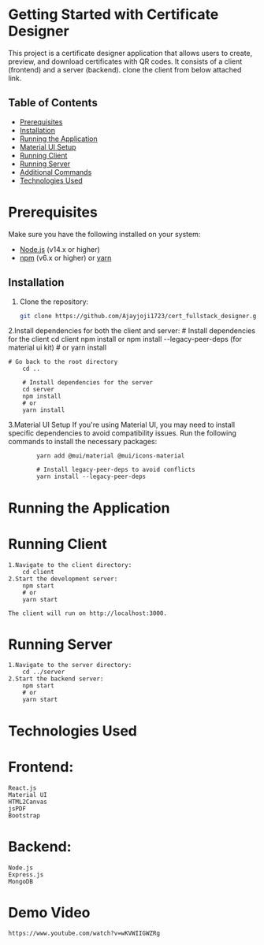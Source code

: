 # Getting Started with Certificate Designer

This project is a certificate designer application that allows users to create, preview, and download certificates with QR codes. It consists of a client (frontend) and a server (backend). clone the client from below attached link.

## Table of Contents

- [Prerequisites](#prerequisites)
- [Installation](#installation)
- [Running the Application](#running-the-application)
- [Material UI Setup](#material-ui-setup)
- [Running Client](#running-client)
- [Running Server](#running-server)
- [Additional Commands](#additional-commands)
- [Technologies Used](#technologies-used)


# Prerequisites

Make sure you have the following installed on your system:

- [Node.js](https://nodejs.org/) (v14.x or higher)
- [npm](https://www.npmjs.com/) (v6.x or higher) or [yarn](https://yarnpkg.com/)

## Installation

1. Clone the repository:

   ```bash
   git clone https://github.com/Ajayjoji1723/cert_fullstack_designer.git 
   

2.Install dependencies for both the client and server:
    # Install dependencies for the client
        cd client
        npm install or npm install --legacy-peer-deps (for material ui kit)
        # or
        yarn install

    # Go back to the root directory
        cd ..

        # Install dependencies for the server
        cd server
        npm install
        # or
        yarn install

3.Material UI Setup
    If you're using Material UI, you may need to install specific dependencies to avoid compatibility issues. Run the following commands to install the necessary packages:

            yarn add @mui/material @mui/icons-material

            # Install legacy-peer-deps to avoid conflicts
            yarn install --legacy-peer-deps

# Running the Application

# Running Client
    1.Navigate to the client directory:
        cd client
    2.Start the development server:
        npm start
        # or
        yarn start

    The client will run on http://localhost:3000.

# Running Server
    1.Navigate to the server directory:
        cd ../server
    2.Start the backend server:
        npm start
        # or
        yarn start

# Technologies Used
# Frontend:

    React.js
    Material UI
    HTML2Canvas
    jsPDF
    Bootstrap

# Backend:

    Node.js
    Express.js
    MongoDB

# Demo Video
    https://www.youtube.com/watch?v=wKVWIIGWZRg
    
